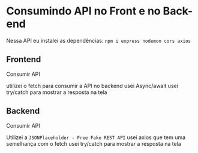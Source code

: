 # Consumindo API no Front e no Back-end
 Nessa API eu instalei as dependências: `npm i express nodemon cors axios`

## Frontend
Consumir API

utilizei o fetch para consumir a API no backend
usei Async/await
usei try/catch
para mostrar a resposta na tela

## Backend
Consumir API


Utilizei a `JSONPlaceholder - Free Fake REST API`
usei axios que tem uma semelhança com o fetch
usei try/catch
para mostrar a resposta na tela 

